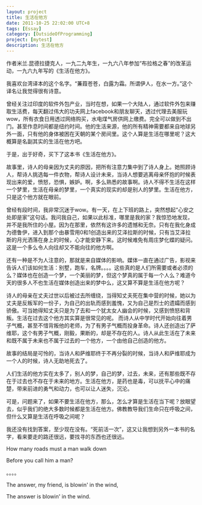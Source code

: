 ```yaml
---
layout: project
title: 生活在他方
date: 2011-10-25 22:02:00 UTC+8
tags: [Essay]
category: [OutsideOfProgramming]
project: [mytest]
description: 生活在他方
---
```


作者米兰.昆德拉捷克人，一九二九年生，一九六八年参加“布拉格之春”的改革运动，一九六九年写的《生活在他方》。

我喜欢台湾译本的这个名字。“蒹葭苍苍，白露为霜。所谓伊人，在水一方。”这个译名让我觉得很有诗意。

<!-- more -->

曾经关注过印度的软件外包产业，当时在想，如果一个大陆人，通过软件外包来赚取生活费，每天翻过伟大的功夫网上facebook和朋友聊天，透过代理去美服玩wow，所有衣食日用透过网络购买，水电煤气房供网上缴费。完全可以做到不出门。甚至作息时间都是纽约时间。他的生活来源，他的所有精神需要都来自地球另外一面，只有他的身体被困在天朝的某个房间里。这个人算是生活在哪里呢？这大概算是名副其实的生活在他方吧。

于是，出于好奇，买下了这本书《生活在他方》。

故事里，诗人的母亲因为丈夫的原因，把所有注意力集中到了诗人身上。她照顾诗人，帮诗人挑选每一件衣物，帮诗人设计未来，当诗人想要逃离母亲怀抱的时候表现出来的爱，愤怒，恐惧，嫉妒。啊，多么熟悉的故事啊。诗人不得不生活在这样一个梦里，生活在母亲的梦里，一个真实的现实的却是别人的梦里。生活在他方，只是这个他方就在眼前。

曾经有段时间，我非常沉迷于wow。有一天，在上下班的路上，突然想起“心安之处即是家”这句话。我问我自己，如果以此标准，哪里是我的家？我惊恐地发现，并不是我所住的小屋。因为在那里，依然有这许多的遗憾和无奈。只有在我化身成为德鲁伊，进入到那个由暴雪用0和1创造出来的艾泽拉斯的时候，只有当艾泽拉斯的月光洒落在身上的时候，心才能安静下来。这时候难免有周庄梦化蝶的疑问。这是一个多么令人向往却又不能向往的他方啊。

还有一种是不为人注意的，那就是来自媒体的影响。媒体一直在通过广告，影视来告诉人们该如何生活：别墅，跑车，名牌。。。。这些真的是人们所需要或者必须的么？媒体也在创造一个梦，一个美丽的梦，但这个梦真的属于每一个人么？难道今天的很多人不也生活在媒体创造出来的梦中么，这又算不算是生活在他方呢？

诗人的母亲在丈夫过世以后被过去所缠绕，当得知丈夫死在集中营的时候，她以为丈夫是反叛军的一份子，为自己的出轨而感到羞愧，又为自己是烈士的遗孀而感到骄傲。可当她得知丈夫只是为了去和一个犹太女人幽会的时候，又感到愤怒和背叛。生活在过去这个他方其实算是很常见的呢。
而诗人从中学时代开始向往着男子气概，甚至不惜背叛他的老师，为了有男子气概而投身革命。诗人还创造出了萨维耶，这个有男子气概，刚毅，果断的，却是不存在的人。诗人从此生活在了未来和既不属于未来也不属于过去的一个他方，一个由他自己创造的他方。

故事的结局是可怜的，当诗人和萨维耶终于不再分裂的时候，当诗人和萨维耶成为一个人的时候，诗人无助地死去了。

人们生活的他方实在太多了，别人的梦，自己的梦，过去，未来，还有那些既不存在于过去也不存在于未来的地方。生活在他方，是药也是毒，可以抚平心中的痛楚，带来前进的勇气和动力，也可以让人迷失，沉沦。

可是，问题来了，如果不要生活在他方，那么，怎么才算是生活在当下呢？放眼望去，似乎我们的绝大多数时候都是生活在他方。佛教教导我们生命只在呼吸之间，但什么又算是生活在呼吸之间呢？

我还没有找到答案，至少现在没有。“死前活一次”，这又让我想到另外一本书的名字，看来要走的路还很远，要找寻的东西也还很远。


How many roads must a man walk down

Before you call him a man?

。。。。

The answer, my friend, is blowin\' in the wind,

The answer is blowin\' in the wind.